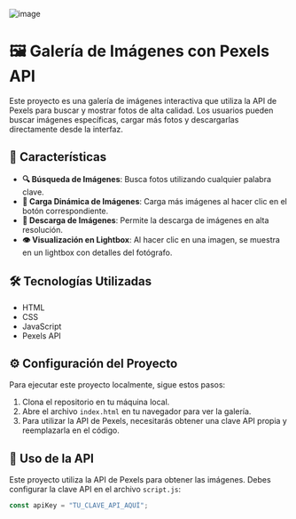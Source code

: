 ![image](https://github.com/dizedesign/-46DayCode-Image-Search-Engine/assets/141795901/d0f31296-c724-4240-a9e9-6df1a2c48075)


# 🖼️ Galería de Imágenes con Pexels API

Este proyecto es una galería de imágenes interactiva que utiliza la API de Pexels para buscar y mostrar fotos de alta calidad. Los usuarios pueden buscar imágenes específicas, cargar más fotos y descargarlas directamente desde la interfaz.

## 🌟 Características

- **🔍 Búsqueda de Imágenes**: Busca fotos utilizando cualquier palabra clave.
- **🔄 Carga Dinámica de Imágenes**: Carga más imágenes al hacer clic en el botón correspondiente.
- **💾 Descarga de Imágenes**: Permite la descarga de imágenes en alta resolución.
- **👁️ Visualización en Lightbox**: Al hacer clic en una imagen, se muestra en un lightbox con detalles del fotógrafo.

## 🛠️ Tecnologías Utilizadas

- HTML
- CSS
- JavaScript
- Pexels API

## ⚙️ Configuración del Proyecto

Para ejecutar este proyecto localmente, sigue estos pasos:

1. Clona el repositorio en tu máquina local.
2. Abre el archivo `index.html` en tu navegador para ver la galería.
3. Para utilizar la API de Pexels, necesitarás obtener una clave API propia y reemplazarla en el código.

## 📡 Uso de la API

Este proyecto utiliza la API de Pexels para obtener las imágenes. Debes configurar la clave API en el archivo `script.js`:

```javascript
const apiKey = "TU_CLAVE_API_AQUÍ";
